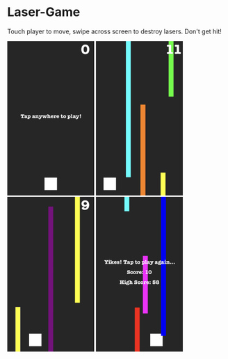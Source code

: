 # Laser-Game
Touch player to move, swipe across screen to destroy lasers. Don't get hit!


<img src="images/game_start.PNG" width="200"/> <img src="images/game_play_1.PNG" width="200"/> <br>
<img src="images/game_play_2.PNG" width="200"/> <img src="images/game_over.PNG" width="200"/> 
